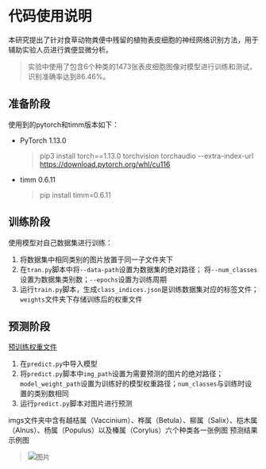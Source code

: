 # 代码使用说明
本研究提出了针对食草动物粪便中残留的植物表皮细胞的神经网络识别方法，用于辅助实验人员进行粪便显微分析。
>实验中使用了包含6个种类的1473张表皮细胞图像对模型进行训练和测试，识别准确率达到86.46%。
## 准备阶段
使用到的pytorch和timm版本如下：
* PyTorch 1.13.0
  >pip3 install torch==1.13.0 torchvision torchaudio --extra-index-url https://download.pytorch.org/whl/cu116
* timm 0.6.11
  > pip install timm=0.6.11 
## 训练阶段
使用模型对自己数据集进行训练：
1. 将数据集中相同类别的图片放置于同一子文件夹下
2. 在`tran.py`脚本中将`--data-path`设置为数据集的绝对路径；
   将`--num_classes`设置为数据集类别数；`--epochs`设置为训练周期
3. 运行`train.py`脚本，生成`class_indices.json`是训练数据集对应的标签文件；`weights`文件夹下存储训练后的权重文件

## 预测阶段
[预训练权重文件](https://github.com/togo11/classification/releases/tag/v1.0)
1. 在`predict.py`中导入模型
2. 将`predict.py`脚本中`img_path`设置为需要预测的图片的绝对路径；
   `model_weight_path`设置为训练好的模型权重路径；`num_classes`与训练时设置的类别数相同
3. 运行`predict.py`脚本对图片进行预测

imgs文件夹中含有越桔属（Vaccinium）、桦属（Betula）、柳属（Salix）、桤木属（Alnus）、杨属（Populus）以及榛属（Corylus）六个种类各一张例图
预测结果示例图
>![图片](./imgs/populus_predict.png)

